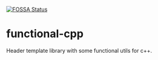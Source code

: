 [![FOSSA Status](https://app.fossa.io/api/projects/git%2Bgithub.com%2Fdrugilsberg%2Ffunctional-cpp.svg?type=shield)](https://app.fossa.io/projects/git%2Bgithub.com%2Fdrugilsberg%2Ffunctional-cpp?ref=badge_shield)
# functional-cpp
Header template library with some functional utils for c++.
